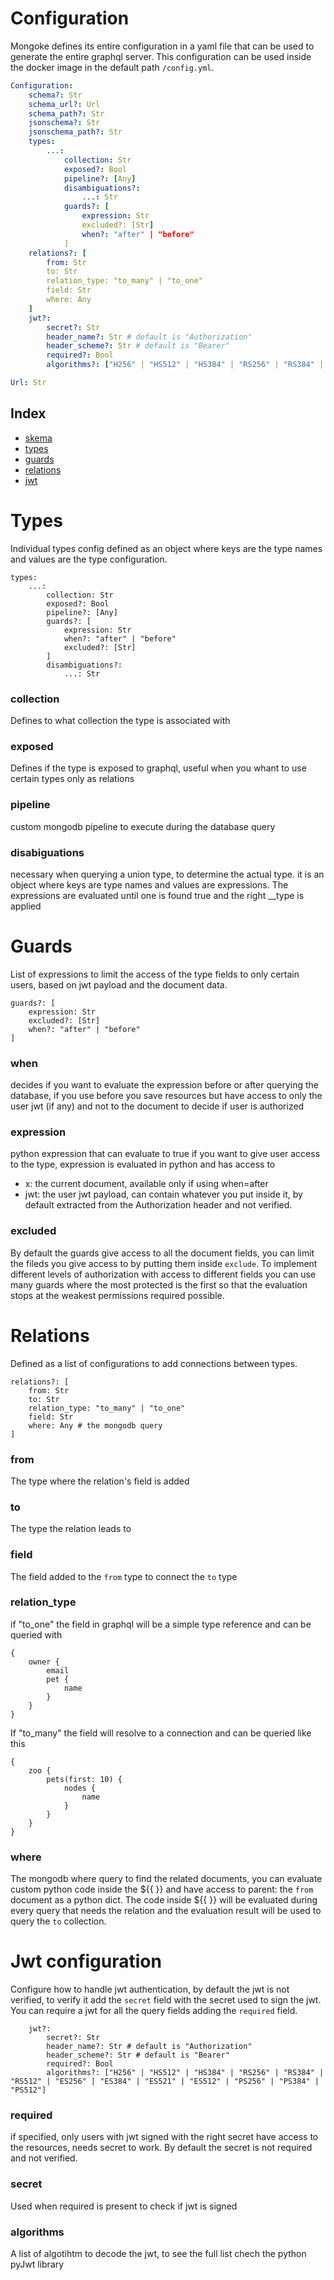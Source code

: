# Configuration

Mongoke defines its entire configuration in a yaml file that can be used to generate the entire graphql server.
This configuration can be used inside the docker image in the default path `/config.yml`.
```yml
Configuration:
    schema?: Str
    schema_url?: Url
    schema_path?: Str
    jsonschema?: Str
    jsonschema_path?: Str
    types:
        ...:
            collection: Str
            exposed?: Bool
            pipeline?: [Any]
            disambiguations?:
                ...: Str
            guards?: [
                expression: Str
                excluded?: [Str]
                when?: "after" | "before"
            ]
    relations?: [
        from: Str
        to: Str
        relation_type: "to_many" | "to_one"
        field: Str
        where: Any
    ]
    jwt?:
        secret?: Str
        header_name?: Str # default is "Authorization"
        header_scheme?: Str # default is "Bearer"
        required?: Bool
        algorithms?: ["H256" | "HS512" | "HS384" | "RS256" | "RS384" | "RS512" | "ES256" | "ES384" | "ES521" | "ES512" | "PS256" | "PS384" | "PS512"]

Url: Str
```

## Index
- [skema](#Skema)
- [types](#Types)
- [guards](#Guards)
- [relations](#Relations)
- [jwt](#Jwt-configuration)


# Types
Individual types config defined as an object where keys are the type names and values are the type configuration.
```
types:
    ...:
        collection: Str
        exposed?: Bool
        pipeline?: [Any]
        guards?: [
            expression: Str
            when?: "after" | "before"
            excluded?: [Str]
        ]
        disambiguations?:
            ...: Str
```

### collection
Defines to what collection the type is associated with

### exposed
Defines if the type is exposed to graphql, useful when you whant to use certain types only as relations

### pipeline
custom mongodb pipeline to execute during the database query

### disabiguations
necessary when querying a union type, to determine the actual type.
it is an object where keys are type names and values are expressions.
The expressions are evaluated until one is found true and the right __type is applied

# Guards
List of expressions to limit the access of the type fields to only certain users, based on jwt payload and the document data.
```
guards?: [
    expression: Str
    excluded?: [Str]
    when?: "after" | "before"
]
```

### when 
decides if you want to evaluate the expression before or after querying the database, if you use before you save resources but have access to only the user jwt (if any) and not to the document to decide if user is authorized 

### expression
python expression that can evaluate to true if you want to give user access to the type, expression is evaluated in python and has access to 
- x: the current document, available only if using when=after
- jwt: the user jwt payload, can contain whatever you put inside it, by default extracted from the Authorization header and not verified.

### excluded
By default the guards give access to all the document fields, you can limit the fileds you give access to by putting them inside `exclude`.
To implement different levels of authorization with access to different fields you can use many guards where the most protected is the first so that the evaluation stops at the weakest permissions required possible.


# Relations
Defined as a list of configurations to add connections between types.
```
relations?: [
    from: Str
    to: Str
    relation_type: "to_many" | "to_one"
    field: Str
    where: Any # the mongodb query
]
```

### from
The type where the relation's field is added
###  to 
The type the relation leads to
### field
The field added to the `from` type to connect the `to` type
### relation_type
if "to_one" the field in graphql will be a simple type reference and can be queried with
```gql
{
    owner {
        email
        pet {
            name
        }
    }
}
```
If "to_many" the field will resolve to a connection and can be queried like this
```gql
{
    zoo {
        pets(first: 10) {
            nodes {
                name
            }
        }
    }
}
```
### where
The mongodb where query to find the related documents, you can evaluate custom python code inside the ${{ }} and have access to parent: the `from` document as a python dict.
The code inside ${{ }} will be evaluated during every query that needs the relation and the evaluation result will be used to query the `to` collection.

# Jwt configuration
Configure how to handle jwt authentication, by default the jwt is not verified, to verify it add the `secret` field with the secret used to sign the jwt. You can require a jwt for all the query fields adding the `required` field.
```
    jwt?:
        secret?: Str
        header_name?: Str # default is "Authorization"
        header_scheme?: Str # default is "Bearer"
        required?: Bool
        algorithms?: ["H256" | "HS512" | "HS384" | "RS256" | "RS384" | "RS512" | "ES256" | "ES384" | "ES521" | "ES512" | "PS256" | "PS384" | "PS512"]
```

### required
if specified, only users with jwt signed with the right secret have access to the resources, needs secret to work.
By default the secret is not required and not verified.

### secret
Used when required is present to check if jwt is signed

### algorithms
A list of algotihtm to decode the jwt, to see the full list chech the python pyJwt library




